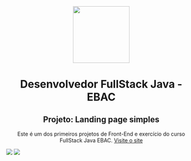 <div align="center">
  <img src="https://i.postimg.cc/3xbR5F7H/rounded-in-photoretrica.png" width="150">
  
  # Desenvolvedor FullStack Java - EBAC 
  ## Projeto: Landing page simples
  Este é um dos primeiros projetos de Front-End e exercício do curso FullStack Java EBAC. 
  <a href="https://ebac-proj-landing-page.vercel.app/">Visite o site</a>
</div>


<img src="https://i.postimg.cc/x8bGM1RX/Captura-de-tela-de-2023-11-22-15-35-00.png">
<img src="https://i.postimg.cc/6pBjJCcz/Captura-de-tela-de-2023-11-22-15-35-17.png">
